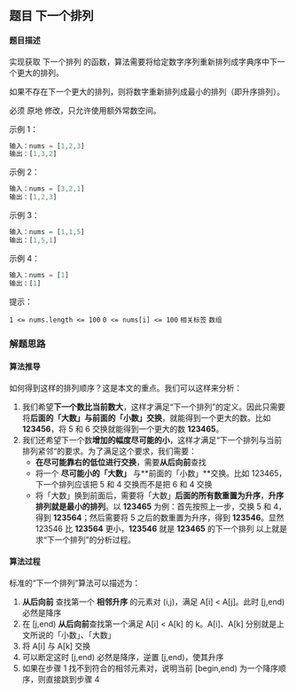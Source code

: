 ## 题目 下一个排列
#### 题目描述
实现获取 下一个排列 的函数，算法需要将给定数字序列重新排列成字典序中下一个更大的排列。

如果不存在下一个更大的排列，则将数字重新排列成最小的排列（即升序排列）。

必须 原地 修改，只允许使用额外常数空间。

示例 1：
```js
输入：nums = [1,2,3]
输出：[1,3,2]
```
示例 2：
```js
输入：nums = [3,2,1]
输出：[1,2,3]
```
示例 3：
```js
输入：nums = [1,1,5]
输出：[1,5,1]
```
示例 4：
```js
输入：nums = [1]
输出：[1]
```

提示：

`1 <= nums.length <= 100`
`0 <= nums[i] <= 100`
`相关标签`
`数组`

### 解题思路
  #### 算法推导

如何得到这样的排列顺序？这是本文的重点。我们可以这样来分析：

1. 我们希望**下一个数比当前数大**，这样才满足“下一个排列”的定义。因此只需要将**后面的「大数」与前面的「小数」交换**，就能得到一个更大的数。比如 **123456**，将 5 和 6 交换就能得到一个更大的数 **123465**。
2. 我们还希望下一个数**增加的幅度尽可能的小**，这样才满足“下一个排列与当前排列紧邻“的要求。为了满足这个要求，我们需要：
   - **在尽可能靠右的低位进行交换**，需要**从后向前**查找
   - 将一个 **尽可能小的「大数」** 与**前面的「小数」**交换。比如 123465，下一个排列应该把 5 和 4 交换而不是把 6 和 4 交换
   - 将「大数」换到前面后，需要将「大数」**后面的所有数重置为升序**，**升序排列就是最小的排列**。以 **123465** 为例：首先按照上一步，交换 5 和 4，得到 **123564**；然后需要将 5 之后的数重置为升序，得到 **123546**。显然 123546 比 **123564** 更小，**123546** 就是 **123465** 的下一个排列
     以上就是求“下一个排列”的分析过程。

#### 算法过程

标准的“下一个排列”算法可以描述为：

1. **从后向前** 查找第一个 **相邻升序** 的元素对 (i,j)，满足 A[i] < A[j]。此时 [j,end) 必然是降序
2. 在 [j,end) **从后向前**查找第一个满足 A[i] < A[k] 的 k。A[i]、A[k] 分别就是上文所说的「小数」、「大数」
3. 将 A[i] 与 A[k] 交换
4. 可以断定这时 [j,end) 必然是降序，逆置 [j,end)，使其升序
5. 如果在步骤 1 找不到符合的相邻元素对，说明当前 [begin,end) 为一个降序顺序，则直接跳到步骤 4


